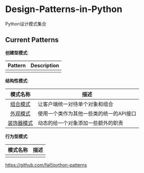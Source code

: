 Design-Patterns-in-Python
===============

Python设计模式集合

Current Patterns
----------------

__创建型模式__:

| Pattern | Description |
|:-------:| ----------- |
|  |  |

__结构性模式__:

| 模式名称 | 描述 |
|:-------:| ----------- |
| [组合模式](patterns/structural/composite.py) | 让客户端统一对待单个对象和组合 |
| [外观模式](patterns/structural/facade.py) | 使用一个类作为其他一些类的统一的API接口 |
| [装饰器模式](patterns/structural/facade.py) | 动态的给一个对象添加一些额外的职责 |

__行为型模式__:

| 模式名称 | 描述 |
|:-------:| ----------- |
|  |  |

https://github.com/faif/python-patterns
